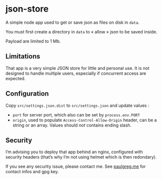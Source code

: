 # json-store

A simple node app used to get or save json as files on disk in `data`.

You must first create a directory in `data` to « allow » json to be saved inside. 

Payload are limited to 1 Mb.

## Limitations

That app is a very simple JSON store for little and personal use. It is not designed to handle multiple users, especially if concurrent access are expected.

## Configuration

Copy `src/settings.json.dist` to `src/settings.json` and update values :
- `port` for server port, which also can be set by `process.env.PORT`
- `origin`, used to populate `Access-Control-Allow-Origin` header, can be a string or an array. Values should *not* contains ending slash.


## Security

I’m advising you to deploy that app behind an nginx, configured with security headers (that’s why I’m not using helmet which is then redondary).

If you see any security issue, please contact me. See [paulgreg.me](https://paulgreg.me/) for contact infos and gpg key.